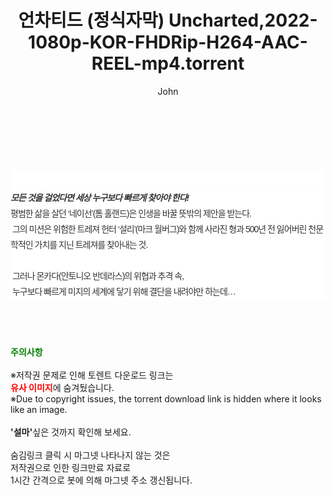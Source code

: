 ﻿---
layout: post
title:  "언차티드 (정식자막) Uncharted,2022-1080p-KOR-FHDRip-H264-AAC-REEL-mp4.torrent"
author: John
categories: [ 영화 ]
tags: [  ]
image:  
description: "언차티드 (정식자막) Uncharted,2022-1080p-KOR-FHDRip-H264-AAC-REEL-mp4 torrent 정보 공유"
toc: true
toc_sticky: true
---

<br>
<div class="view-img">
<a class="view_image" href="http://torrentmobile60.com/bbs/view_image.php?fn=%2Fdata%2Ffile%2Fmovie%2F3659260999_MDpGKVZU_54c37645259e34d82c68a6e3d7bc8ceac2c439a1.jpg" target="_blank"><img alt="" class="img-tag" content="http://torrentmobile60.com/data/file/movie/3659260999_MDpGKVZU_54c37645259e34d82c68a6e3d7bc8ceac2c439a1.jpg" itemprop="image" src="http://torrentmobile60.com/data/file/movie/3659260999_MDpGKVZU_54c37645259e34d82c68a6e3d7bc8ceac2c439a1.jpg"/></a><a class="view_image" href="http://torrentmobile60.com/bbs/view_image.php?fn=%2Fdata%2Ffile%2Fmovie%2F3659260999_rWUPxv6I_021fb58e07cc228ea56120aec440aac8e18dbcdd.jpg" target="_blank"><img alt="" class="img-tag" content="http://torrentmobile60.com/data/file/movie/3659260999_rWUPxv6I_021fb58e07cc228ea56120aec440aac8e18dbcdd.jpg" itemprop="image" src="http://torrentmobile60.com/data/file/movie/3659260999_rWUPxv6I_021fb58e07cc228ea56120aec440aac8e18dbcdd.jpg"/></a></div><div class="view-content" itemprop="description">
<p><br/></p><div class="title_area" style="margin:0px 0px 9px;padding:0px;list-style:none;font-size:12px;font-family:'나눔고딕', NanumGothic, '돋움', Dotum, Helvetica, 'AppleSDGothicNeo-Medium', AppleGothic, sans-serif;height:30px;float:none;background-color:rgb(255,255,255);"><h4 class="h_story" style="margin:5px 10px 0px 0px;padding:0px;list-style:none;font-size:12px;font-family:'돋움', sans-serif;height:18px;width:49px;background:url(&quot;https://ssl.pstatic.net/static/movie/2020/10/h_tx_sp5.png&quot;) no-repeat 0px -17px;float:left;"><strong class="blind" style="margin:0px;padding:0px;list-style:none;font-size:0px;font-family:inherit;color:inherit;width:1px;height:1px;line-height:0;">줄거리</strong></h4></div><h5 class="h_tx_story" style="margin:-7px 0px 1px;padding:0px;list-style:none;font-size:14px;font-family:'나눔고딕', NanumGothic, Helvetica, sans-serif;color:rgb(51,51,51);background-image:url(&quot;https://ssl.pstatic.net/static/movie/2014/01/blank.gif&quot;);letter-spacing:-1px;line-height:25px;background-color:rgb(255,255,255);">모든 것을 걸었다면 세상 누구보다 빠르게 찾아야 한다!</h5><p class="con_tx" style="margin-top:-1px;margin-bottom:-6px;list-style:none;font-size:14px;font-family:'나눔고딕', NanumGothic, '돋움', Dotum, Helvetica, 'AppleSDGothicNeo-Medium', AppleGothic, sans-serif;color:rgb(51,51,51);background-image:url(&quot;https://ssl.pstatic.net/static/movie/2014/01/blank.gif&quot;);letter-spacing:-1px;line-height:25px;background-color:rgb(255,255,255);">평범한 삶을 살던 ‘네이선’(톰 홀랜드)은 인생을 바꿀 뜻밖의 제안을 받는다.<br style="list-style:none;font-size:12px;font-family:'돋움', sans-serif;color:rgb(0,0,0);"/> 그의 미션은 위험한 트레져 헌터 ‘설리’(마크 월버그)와 함께 사라진 형과 500년 전 잃어버린 천문학적인 가치를 지닌 트레져를 찾아내는 것.<br style="list-style:none;font-size:12px;font-family:'돋움', sans-serif;color:rgb(0,0,0);"/> <br style="list-style:none;font-size:12px;font-family:'돋움', sans-serif;color:rgb(0,0,0);"/> 그러나 몬카다(안토니오 반데라스)의 위협과 추격 속,<br style="list-style:none;font-size:12px;font-family:'돋움', sans-serif;color:rgb(0,0,0);"/> 누구보다 빠르게 미지의 세계에 닿기 위해 결단을 내려야만 하는데…</p> </div>
    
<br><br><br>
<p data-ke-size="size16"><b><span style="color: green;">주의사항</span></b><br /><br />※저작권 문제로 인해 토렌트 다운로드 링크는<br /><b><span style="color: red;">유사 이미지</span></b>에 숨겨뒀습니다.<br />※Due to copyright issues, the torrent download link is hidden where it looks like an image.<br /><br /><b>'설마'</b>싶은 것까지 확인해 보세요.<br /><br />숨김링크 클릭 시 마그넷 나타나지 않는 것은<br />저작권으로 인한 링크만료 자료로<br />1시간 간격으로 봇에 의해 마그넷 주소 갱신됩니다.</p>
